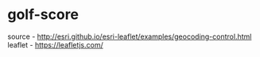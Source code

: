 # golf-score

source - http://esri.github.io/esri-leaflet/examples/geocoding-control.html
leaflet - https://leafletjs.com/